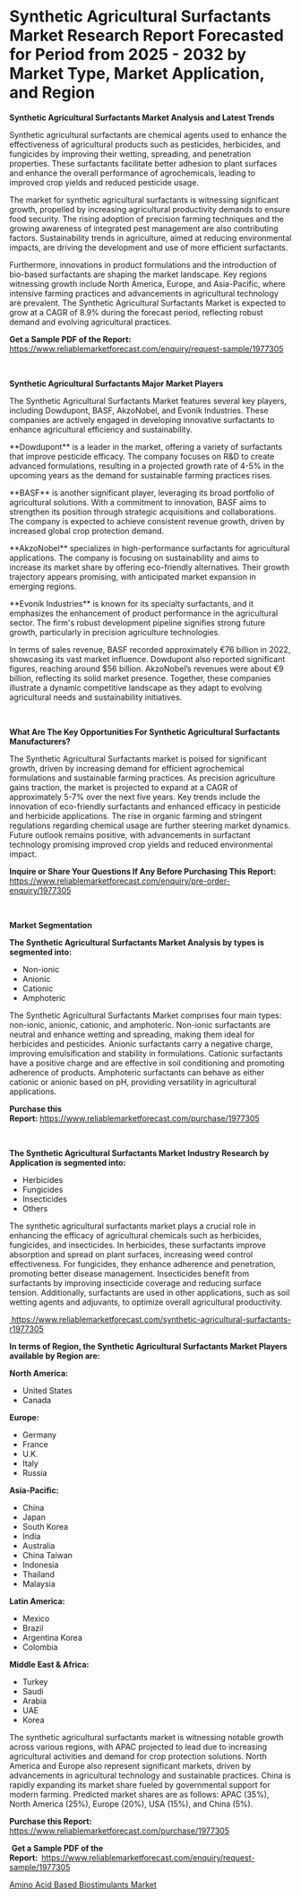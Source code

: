 <p><h1>Synthetic Agricultural Surfactants Market Research Report Forecasted for Period from 2025 -  2032 by Market Type, Market Application, and Region</h1></p><p><strong>Synthetic Agricultural Surfactants Market Analysis and Latest Trends</strong></p>
<p><p>Synthetic agricultural surfactants are chemical agents used to enhance the effectiveness of agricultural products such as pesticides, herbicides, and fungicides by improving their wetting, spreading, and penetration properties. These surfactants facilitate better adhesion to plant surfaces and enhance the overall performance of agrochemicals, leading to improved crop yields and reduced pesticide usage.</p><p>The market for synthetic agricultural surfactants is witnessing significant growth, propelled by increasing agricultural productivity demands to ensure food security. The rising adoption of precision farming techniques and the growing awareness of integrated pest management are also contributing factors. Sustainability trends in agriculture, aimed at reducing environmental impacts, are driving the development and use of more efficient surfactants.</p><p>Furthermore, innovations in product formulations and the introduction of bio-based surfactants are shaping the market landscape. Key regions witnessing growth include North America, Europe, and Asia-Pacific, where intensive farming practices and advancements in agricultural technology are prevalent. The Synthetic Agricultural Surfactants Market is expected to grow at a CAGR of 8.9% during the forecast period, reflecting robust demand and evolving agricultural practices.</p></p>
<p><strong>Get a Sample PDF of the Report:&nbsp;</strong> <a href="https://www.reliablemarketforecast.com/enquiry/request-sample/1977305?utm_campaign=2307&utm_medium=2&utm_source=Github&utm_content=ia&utm_term=30032025&utm_id=synthetic-agricultural-surfactants">https://www.reliablemarketforecast.com/enquiry/request-sample/1977305</a></p>
<p>&nbsp;</p>
<p><strong>Synthetic Agricultural Surfactants Major Market Players</strong></p>
<p><p>The Synthetic Agricultural Surfactants Market features several key players, including Dowdupont, BASF, AkzoNobel, and Evonik Industries. These companies are actively engaged in developing innovative surfactants to enhance agricultural efficiency and sustainability.</p><p>**Dowdupont** is a leader in the market, offering a variety of surfactants that improve pesticide efficacy. The company focuses on R&D to create advanced formulations, resulting in a projected growth rate of 4-5% in the upcoming years as the demand for sustainable farming practices rises.</p><p>**BASF** is another significant player, leveraging its broad portfolio of agricultural solutions. With a commitment to innovation, BASF aims to strengthen its position through strategic acquisitions and collaborations. The company is expected to achieve consistent revenue growth, driven by increased global crop protection demand.</p><p>**AkzoNobel** specializes in high-performance surfactants for agricultural applications. The company is focusing on sustainability and aims to increase its market share by offering eco-friendly alternatives. Their growth trajectory appears promising, with anticipated market expansion in emerging regions.</p><p>**Evonik Industries** is known for its specialty surfactants, and it emphasizes the enhancement of product performance in the agricultural sector. The firm's robust development pipeline signifies strong future growth, particularly in precision agriculture technologies.</p><p>In terms of sales revenue, BASF recorded approximately €76 billion in 2022, showcasing its vast market influence. Dowdupont also reported significant figures, reaching around $56 billion. AkzoNobel’s revenues were about €9 billion, reflecting its solid market presence. Together, these companies illustrate a dynamic competitive landscape as they adapt to evolving agricultural needs and sustainability initiatives.</p></p>
<p>&nbsp;</p>
<p><strong>What Are The Key Opportunities For Synthetic Agricultural Surfactants Manufacturers?</strong></p>
<p><p>The Synthetic Agricultural Surfactants market is poised for significant growth, driven by increasing demand for efficient agrochemical formulations and sustainable farming practices. As precision agriculture gains traction, the market is projected to expand at a CAGR of approximately 5-7% over the next five years. Key trends include the innovation of eco-friendly surfactants and enhanced efficacy in pesticide and herbicide applications. The rise in organic farming and stringent regulations regarding chemical usage are further steering market dynamics. Future outlook remains positive, with advancements in surfactant technology promising improved crop yields and reduced environmental impact.</p></p>
<p><strong>Inquire or Share Your Questions If Any Before Purchasing This Report:</strong> <a href="https://www.reliablemarketforecast.com/enquiry/pre-order-enquiry/1977305?utm_campaign=2307&utm_medium=2&utm_source=Github&utm_content=ia&utm_term=30032025&utm_id=synthetic-agricultural-surfactants">https://www.reliablemarketforecast.com/enquiry/pre-order-enquiry/1977305</a></p>
<p>&nbsp;</p>
<p><strong>Market Segmentation</strong></p>
<p><strong>The Synthetic Agricultural Surfactants Market Analysis by types is segmented into:</strong></p>
<p><ul><li>Non-ionic</li><li>Anionic</li><li>Cationic</li><li>Amphoteric</li></ul></p>
<p><p>The Synthetic Agricultural Surfactants Market comprises four main types: non-ionic, anionic, cationic, and amphoteric. Non-ionic surfactants are neutral and enhance wetting and spreading, making them ideal for herbicides and pesticides. Anionic surfactants carry a negative charge, improving emulsification and stability in formulations. Cationic surfactants have a positive charge and are effective in soil conditioning and promoting adherence of products. Amphoteric surfactants can behave as either cationic or anionic based on pH, providing versatility in agricultural applications.</p></p>
<p><strong>Purchase this Report:&nbsp;</strong><a href="https://www.reliablemarketforecast.com/purchase/1977305?utm_campaign=2307&utm_medium=2&utm_source=Github&utm_content=ia&utm_term=30032025&utm_id=synthetic-agricultural-surfactants">https://www.reliablemarketforecast.com/purchase/1977305</a></p>
<p>&nbsp;</p>
<p><strong>The Synthetic Agricultural Surfactants Market Industry Research by Application is segmented into:</strong></p>
<p><ul><li>Herbicides</li><li>Fungicides</li><li>Insecticides</li><li>Others</li></ul></p>
<p><p>The synthetic agricultural surfactants market plays a crucial role in enhancing the efficacy of agricultural chemicals such as herbicides, fungicides, and insecticides. In herbicides, these surfactants improve absorption and spread on plant surfaces, increasing weed control effectiveness. For fungicides, they enhance adherence and penetration, promoting better disease management. Insecticides benefit from surfactants by improving insecticide coverage and reducing surface tension. Additionally, surfactants are used in other applications, such as soil wetting agents and adjuvants, to optimize overall agricultural productivity.</p></p>
<p><a href="https://www.reliablemarketforecast.com/synthetic-agricultural-surfactants-r1977305?utm_campaign=2307&utm_medium=2&utm_source=Github&utm_content=ia&utm_term=30032025&utm_id=synthetic-agricultural-surfactants">&nbsp;https://www.reliablemarketforecast.com/synthetic-agricultural-surfactants-r1977305</a></p>
<p><strong>In terms of Region, the Synthetic Agricultural Surfactants Market Players available by Region are:</strong></p>
<p>
    <p> <strong> North America: </strong>
        <ul>
            <li>United States</li>
            <li>Canada</li>
        </ul>
        </p> 
    <p> <strong> Europe: </strong>
        <ul>
            <li>Germany</li>
            <li>France</li>
            <li>U.K.</li>
            <li>Italy</li>
            <li>Russia</li>
        </ul>
        </p> 
    <p> <strong> Asia-Pacific: </strong>
        <ul>
            <li>China</li>
            <li>Japan</li>
            <li>South Korea</li>
            <li>India</li>
            <li>Australia</li>
            <li>China Taiwan</li>
            <li>Indonesia</li>
            <li>Thailand</li>
            <li>Malaysia</li>
        </ul>
        </p> 
    <p> <strong> Latin America: </strong>
        <ul>
            <li>Mexico</li>
            <li>Brazil</li>
            <li>Argentina Korea</li>
            <li>Colombia</li>
        </ul>
        </p> 
    <p> <strong> Middle East & Africa: </strong>
        <ul>
            <li>Turkey</li>
            <li>Saudi</li>
            <li>Arabia</li>
            <li>UAE</li>
            <li>Korea</li>
        </ul>
    </p>
    </p>
<p><p>The synthetic agricultural surfactants market is witnessing notable growth across various regions, with APAC projected to lead due to increasing agricultural activities and demand for crop protection solutions. North America and Europe also represent significant markets, driven by advancements in agricultural technology and sustainable practices. China is rapidly expanding its market share fueled by governmental support for modern farming. Predicted market shares are as follows: APAC (35%), North America (25%), Europe (20%), USA (15%), and China (5%).</p></p>
<p><strong>Purchase this Report: </strong><a href="https://www.reliablemarketforecast.com/purchase/1977305?utm_campaign=2307&utm_medium=2&utm_source=Github&utm_content=ia&utm_term=30032025&utm_id=synthetic-agricultural-surfactants">https://www.reliablemarketforecast.com/purchase/1977305</a></p>
<p>&nbsp;<strong>Get a Sample PDF of the Report:&nbsp;&nbsp;</strong><a href="https://www.reliablemarketforecast.com/enquiry/request-sample/1977305?utm_campaign=2307&utm_medium=2&utm_source=Github&utm_content=ia&utm_term=30032025&utm_id=synthetic-agricultural-surfactants">https://www.reliablemarketforecast.com/enquiry/request-sample/1977305</a></p>
<p><strong></strong></p>
<p><p><a href="https://github.com/WashimHussain441/Market-Research-Report-List-2/blob/main/amino-acid-based-biostimulants-market.md?utm_campaign=2307&utm_medium=2&utm_source=Github&utm_content=ia&utm_term=30032025&utm_id=synthetic-agricultural-surfactants">Amino Acid Based Biostimulants Market</a></p></p>